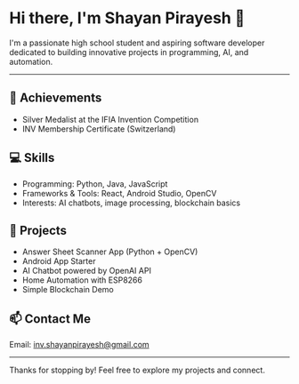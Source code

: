 # Hi there, I'm Shayan Pirayesh 👋

I'm a passionate high school student and aspiring software developer dedicated to building innovative projects in programming, AI, and automation.

---

## 🏅 Achievements
- Silver Medalist at the IFIA Invention Competition  
- INV Membership Certificate (Switzerland)  

## 💻 Skills
- Programming: Python, Java, JavaScript  
- Frameworks & Tools: React, Android Studio, OpenCV  
- Interests: AI chatbots, image processing, blockchain basics  

## 🚀 Projects
- Answer Sheet Scanner App (Python + OpenCV)  
- Android App Starter  
- AI Chatbot powered by OpenAI API  
- Home Automation with ESP8266  
- Simple Blockchain Demo  

## 📫 Contact Me
Email: [inv.shayanpirayesh@gmail.com](mailto:inv.shayanpirayesh@gmail.com)  

---

Thanks for stopping by! Feel free to explore my projects and connect.
